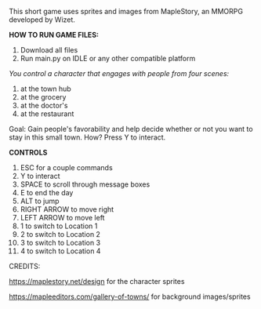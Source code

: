 This short game uses sprites and images from MapleStory, an MMORPG developed by Wizet.

**HOW TO RUN GAME FILES:**
1. Download all files
2. Run main.py on IDLE or any other compatible platform

*You control a character that engages with people from four scenes:*
1. at the town hub
2. at the grocery
3. at the doctor's
4. at the restaurant

Goal: Gain people's favorability and help decide whether or not you want to stay in this small town. How? Press Y to interact.

**CONTROLS**
1. ESC for a couple commands
2. Y to interact
3. SPACE to scroll through message boxes
4. E to end the day
5. ALT to jump
6. RIGHT ARROW to move right
7. LEFT ARROW to move left
8. 1 to switch to Location 1
9. 2 to switch to Location 2
10. 3 to switch to Location 3
11. 4 to switch to Location 4

CREDITS:

https://maplestory.net/design for the character sprites

https://mapleeditors.com/gallery-of-towns/ for background images/sprites
